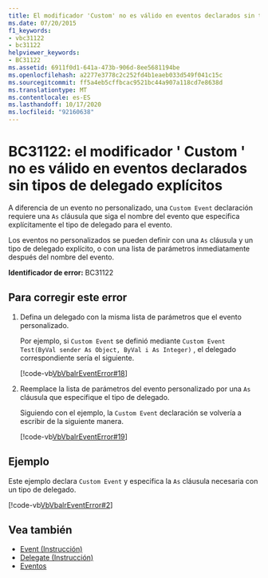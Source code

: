 ```yaml
---
title: El modificador 'Custom' no es válido en eventos declarados sin tipos de delegado explícitos
ms.date: 07/20/2015
f1_keywords:
- vbc31122
- bc31122
helpviewer_keywords:
- BC31122
ms.assetid: 6911f0d1-641a-473b-906d-8ee5681194be
ms.openlocfilehash: a2277e3778c2c252fd4b1eaeb033d549f041c15c
ms.sourcegitcommit: ff5a4eb5cffbcac9521bc44a907a118cd7e8638d
ms.translationtype: MT
ms.contentlocale: es-ES
ms.lasthandoff: 10/17/2020
ms.locfileid: "92160638"
---
```

# <a name="bc31122-custom-modifier-is-not-valid-on-events-declared-without-explicit-delegate-types"></a>BC31122: el modificador ' Custom ' no es válido en eventos declarados sin tipos de delegado explícitos

A diferencia de un evento no personalizado, una `Custom Event` declaración requiere una `As` cláusula que siga el nombre del evento que especifica explícitamente el tipo de delegado para el evento.

 Los eventos no personalizados se pueden definir con una `As` cláusula y un tipo de delegado explícito, o con una lista de parámetros inmediatamente después del nombre del evento.

 **Identificador de error:** BC31122

## <a name="to-correct-this-error"></a>Para corregir este error

1. Defina un delegado con la misma lista de parámetros que el evento personalizado.

     Por ejemplo, si `Custom Event` se definió mediante `Custom Event Test(ByVal sender As Object, ByVal i As Integer)` , el delegado correspondiente sería el siguiente.

     [!code-vb[VbVbalrEventError#18](~/samples/snippets/visualbasic/VS_Snippets_VBCSharp/VbVbalrEventError/VB/VbVbalrEventError.vb#18)]

2. Reemplace la lista de parámetros del evento personalizado por una `As` cláusula que especifique el tipo de delegado.

     Siguiendo con el ejemplo, la `Custom Event` declaración se volvería a escribir de la siguiente manera.

     [!code-vb[VbVbalrEventError#19](~/samples/snippets/visualbasic/VS_Snippets_VBCSharp/VbVbalrEventError/VB/VbVbalrEventError.vb#19)]

## <a name="example"></a>Ejemplo

 Este ejemplo declara `Custom Event` y especifica la `As` cláusula necesaria con un tipo de delegado.

 [!code-vb[VbVbalrEventError#2](~/samples/snippets/visualbasic/VS_Snippets_VBCSharp/VbVbalrEventError/VB/VbVbalrEventError.vb#2)]

## <a name="see-also"></a>Vea también

- [Event (Instrucción)](../statements/event-statement.md)
- [Delegate (Instrucción)](../statements/delegate-statement.md)
- [Eventos](../../programming-guide/language-features/events/index.md)
